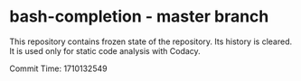 # bash-completion - master branch

This repository contains frozen state of the repository.
Its history is cleared. It is used only for static code
analysis with Codacy.

Commit Time: 1710132549